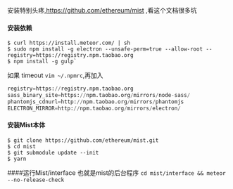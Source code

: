 安装特别头疼,https://github.com/ethereum/mist ,看这个文档很多坑

#### 安装依赖
```shell
$ curl https://install.meteor.com/ | sh
$ sudo npm install -g electron --unsafe-perm=true --allow-root --registry=https://registry.npm.taobao.org
$ npm install -g gulp`
```
如果 timeout
`vim ~/.npmrc`,再加入
```python
registry=https://registry.npm.taobao.org
sass_binary_site=https://npm.taobao.org/mirrors/node-sass/
phantomjs_cdnurl=http://npm.taobao.org/mirrors/phantomjs
ELECTRON_MIRROR=http://npm.taobao.org/mirrors/electron/
```
#### 安装Mist本体

```
$ git clone https://github.com/ethereum/mist.git
$ cd mist
$ git submodule update --init
$ yarn
```
####运行Mist/interface 也就是mist的后台程序
`cd mist/interface && meteor --no-release-check`